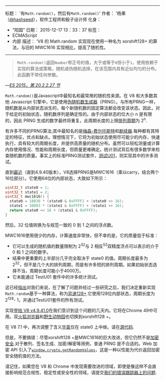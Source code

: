 ***

标题： '有`Math.random()`，然后有`Math.random()`'
作者： '杨果 （[@hashseed](https://twitter.com/hashseed)），软件工程师和骰子设计师
化身：

*   “阳国”
    日期： 2015-12-17 13：33：37
    标签：
*   ECMAScript
*   内部
    描述： 'V8 的 Math.random 实现现在使用一种名为 xorshift128+ 的算法，与旧的 MWC1616 实现相比，提高了随机性。

***

> `Math.random()`返回`Number`带正号的值，大于或等于`0`但小于`1`，使用依赖于实现的算法或策略，随机或伪随机选择，在该范围内具有近似均匀的分布。此函数不带任何参数。

—*[ES 2015，第 20.2.2.27 节](http://tc39.es/ecma262/#sec-math.random)*

`Math.random()`是Javascript中最知名和最常用的随机性来源。在 V8 和大多数其他 Javascript 引擎中，它是使用[伪随机数生成器](https://en.wikipedia.org/wiki/Pseudorandom_number_generator)（PRNG）。与所有PRNG一样，随机数是从内部状态派生的，每个新随机数的固定算法都会改变该状态。因此，对于给定的初始状态，随机数序列是确定性的。由于内部状态的位大小 n 是有限的，因此 PRNG 生成的数字最终将重复。此周期长度的上限[排列周期](https://en.wikipedia.org/wiki/Cyclic_permutation)为 2<sup>n</sup>.

有许多不同的PRNG算法;其中最知名的是[梅森-费尔托斯特](https://en.wikipedia.org/wiki/Mersenne_Twister)和[断续器](https://en.wikipedia.org/wiki/Linear_congruential_generator).每种都有其特定的特征，优点和缺点。理想情况下，它将为初始状态使用尽可能少的内存，快速执行，具有较大的周期长度，并提供高质量的随机分布。虽然可以轻松测量或计算内存使用情况、性能和周期长度，但质量更难确定。统计测试背后有很多数学来检查随机数的质量。事实上的标准PRNG测试套件，[测试U01](http://simul.iro.umontreal.ca/testu01/tu01.html)，则实现其中的许多测试。

直到[最近](https://github.com/v8/v8/blob/ceade6cf239e0773213d53d55c36b19231c820b5/src/js/math.js#L143)（直到4.9.40版本），V8选择PRNG是MWC1616（乘以carry，结合两个16位部分）。它使用64位的内部状态，大致如下所示：

```cpp
uint32_t state0 = 1;
uint32_t state1 = 2;
uint32_t mwc1616() {
  state0 = 18030 * (state0 & 0xFFFF) + (state0 >> 16);
  state1 = 30903 * (state1 & 0xFFFF) + (state1 >> 16);
  return state0 << 16 + (state1 & 0xFFFF);
}
```

然后，32 位值转换为与规范一致的 0 到 1 之间的浮点数。

MWC1616使用很少的内存，计算速度非常快，但不幸的是，它的质量低于标准：

*   它可以生成的随机值的数量限制为 2<sup>32</sup>与 2 相反<sup>52</sup>双精度浮点可以表示的介于 0 和 1 之间的数字。
*   结果中更重要的上半部分几乎完全取决于 state0 的值。周期长度最多为 2<sup>32</sup>，但不是几个大的排列周期，而是有许多短的排列周期。如果初始状态选择不当，周期长度可能小于4000万。
*   它未能通过 TestU01 套件中的许多统计测试。

这已经[指出](https://medium.com/@betable/tifu-by-using-math-random-f1c308c4fd9d)对我们来说，在了解了问题并经过一些研究之后，我们决定重新实现`Math.random`基于一种算法，称为[异速128+](http://vigna.di.unimi.it/ftp/papers/xorshiftplus.pdf).它使用128位内部状态，周期长度为2<sup>128</sup>- 1，并通过TestU01套件的所有测试。

实现[登陆 V8 v4.9.41.0](https://github.com/v8/v8/blob/085fed0fb5c3b0136827b5d7c190b4bd1c23a23e/src/base/utils/random-number-generator.h#L102)在我们意识到这个问题的几天内。它将在Chrome 49中可用。双[火狐浏览器](https://bugzilla.mozilla.org/show_bug.cgi?id=322529#c99)和[野生动物园](https://bugs.webkit.org/show_bug.cgi?id=151641)也切换到xorshift128 +。

在 V8 7.1 中，再次调整了含义[华氯](https://chromium-review.googlesource.com/c/v8/v8/+/1238551/5)仅在 state0 上中继。请在[源代码](https://source.chromium.org/chromium/chromium/src/+/main:v8/src/base/utils/random-number-generator.h;l=119?q=XorShift128\&sq=\&ss=chromium).

但是，不要搞错：尽管xorshift128 +是MWC1616的巨大改进，但它仍然不是[加密安全](https://en.wikipedia.org/wiki/Cryptographically_secure_pseudorandom_number_generator).对于散列、签名生成、加密/解密等用例，普通 PRNG 是不合适的。Web 加密 API 引入了[`window.crypto.getRandomValues`](https://developer.mozilla.org/en-US/docs/Web/API/RandomSource/getRandomValues)，这是一种以性能为代价返回加密安全随机值的方法。

请记住，如果您在 V8 和 Chrome 中发现需要改进的领域，即使是像这样不会直接影响规范合规性、稳定性或安全性的领域，请提交[我们的错误跟踪器上的问题](https://bugs.chromium.org/p/v8/issues/entry?template=Defect%20report%20from%20user).
